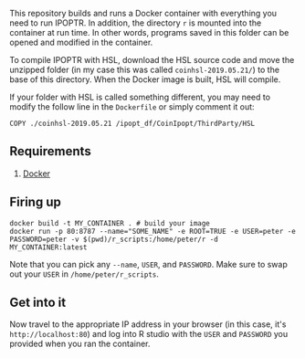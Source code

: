 This repository builds and runs a Docker container with everything you need to run IPOPTR. In addition, the directory `r` is mounted into the container at run time. In other words, programs saved in this folder can be opened and modified in the container.

To compile IPOPTR with HSL, download the HSL source code and move the unzipped folder (in my case this was called `coinhsl-2019.05.21/`) to the base of this directory. When the Docker image is built, HSL will compile.

If your folder with HSL is called something different, you may need to modify the follow line in the `Dockerfile` or simply comment it out:

```
COPY ./coinhsl-2019.05.21 /ipopt_df/CoinIpopt/ThirdParty/HSL
```  

## Requirements

1. [Docker](https://docs.docker.com/installation/)

## Firing up

```
docker build -t MY_CONTAINER . # build your image
docker run -p 80:8787 --name="SOME_NAME" -e ROOT=TRUE -e USER=peter -e PASSWORD=peter -v $(pwd)/r_scripts:/home/peter/r -d MY_CONTAINER:latest
```

Note that you can pick any `--name`, `USER`, and `PASSWORD`. Make sure to swap out your `USER` in `/home/peter/r_scripts`.


## Get into it

Now travel to the appropriate IP address in your browser (in this case, it's `http://localhost:80`) and log into R studio with the `USER` and `PASSWORD` you provided when you ran the container.